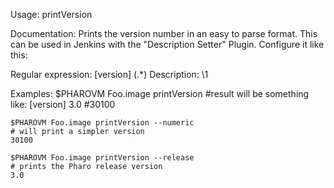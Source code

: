 Usage: printVersion	Documentation:Prints the version number in an easy to parse format. This can be used in Jenkins with the "Description Setter" Plugin. Configure it like this:Regular expression:  \[version\] (.*)Description: \1Examples:	$PHAROVM Foo.image printVersion	#result will be something like:	[version] 3.0 #30100	$PHAROVM Foo.image printVersion --numeric	# will print a simpler version	30100		$PHAROVM Foo.image printVersion --release	# prints the Pharo release version	3.0